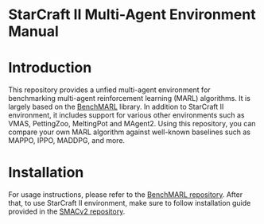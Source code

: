 # StarCraft II Multi-Agent Environment Manual

# Introduction

This repository provides a unfied multi-agent environment for benchmarking multi-agent reinforcement learning (MARL) algorithms. It is largely based on the [BenchMARL](https://benchmarl.readthedocs.io/en/latest/) library. In addition to StarCraft II environment, it includes support for various other environments such as VMAS, PettingZoo, MeltingPot and MAgent2. Using this repository, you can compare your own MARL algorithm against well-known baselines such as MAPPO, IPPO, MADDPG, and more.

# Installation

For usage instructions, please refer to the [BenchMARL repository](https://github.com/facebookresearch/BenchMARL?tab=readme-ov-file#how-to-use). After that, to use StarCraft II environment, make sure to follow installation guide provided in the [SMACv2 repository](https://github.com/oxwhirl/smacv2?tab=readme-ov-file#getting-started).
